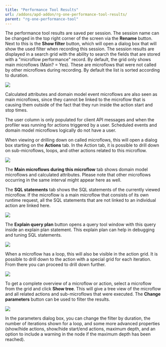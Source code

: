 ```yaml
---
title: "Performance Tool Results"
url: /addons/apd-addon/rg-one-performance-tool-results/
parent: "rg-one-performance-tool"
---
```

The performance tool results are saved per session. The session name can be changed in the top right corner of the screen via the **Rename** button. Next to this is the **Show filter** button, which will open a dialog box that will show the used filter when recording this session. The session results are displayed in a search grid with the ability to search the fields that are stored with a "microflow performance" record. By default, the grid only shows main microflows (Main? = Yes). These are microflows that were not called by other microflows during recording. By default the list is sorted according to duration. 

![](/attachments/addons/apd-addon//rg-apd/rg-one-apm/rg-one-performance-tool/rg-one-performance-tool-results/Recorded_Session_Details.png)

Calculated attributes and domain model event microflows are also seen as main microflows, since they cannot be linked to the microflow that is causing them outside of the fact that they run inside the action start and stop times.

The user column is only populated for client API messages and when the profiler was running for actions triggered by a user. Scheduled events and domain model microflows logically do not have a user.

When viewing or drilling down on called microflows, this will open a dialog box starting on the **Actions** tab. In the Action tab, it is possible to drill down on sub-microflows, loops, and other actions related to this microflow. 

![](/attachments/addons/apd-addon//rg-apd/rg-one-apm/rg-one-performance-tool/rg-one-performance-tool-results/Microflow_Actions_Tab.png)

The **Main microflows during this microflow** tab shows domain model microflows and calculated attributes. Please note that other microflows occurring in the same interval might appear here as well.

The **SQL statements** tab shows the SQL statements of the currently viewed microflow. If the microflow is a main microflow that consists of its own runtime request, all the SQL statements that are not linked to an individual action are linked here.

![](/attachments/addons/apd-addon//rg-apd/rg-one-apm/rg-one-performance-tool/rg-one-performance-tool-results/Action_SQL_Statements.png) 

The **Explain query plan** button opens a query tool window with this query inside an explain plan statement. This explain plan can help in debugging and tuning SQL statements.

![](/attachments/addons/apd-addon//rg-apd/rg-one-apm/rg-one-performance-tool/rg-one-performance-tool-results/Explain_query_plan.png) 

When a microflow has a loop, this will also be visible in the action grid. It is possible to drill down to the action with a special grid for each iteration. From there you can proceed to drill down further.

![](/attachments/addons/apd-addon//rg-apd/rg-one-apm/rg-one-performance-tool/rg-one-performance-tool-results/Loop_Action.png)

To get a complete overview of a microflow or action, select a microflow from the grid and click **Show tree**. This will give a tree view of the microflow and all related actions and sub-microflows that were executed. The **Change parameters** button can be  used to filter the results.

![](/attachments/addons/apd-addon//rg-apd/rg-one-apm/rg-one-performance-tool/rg-one-performance-tool-results/Tree_View.png)

In the parameters dialog box, you can change the filter by duration, the number of iterations shown for a loop, and some more advanced properties (show/hide actions, show/hide start/end actions, maximum depth, and an option to include a warning in the node if the maximum depth has been reached).
